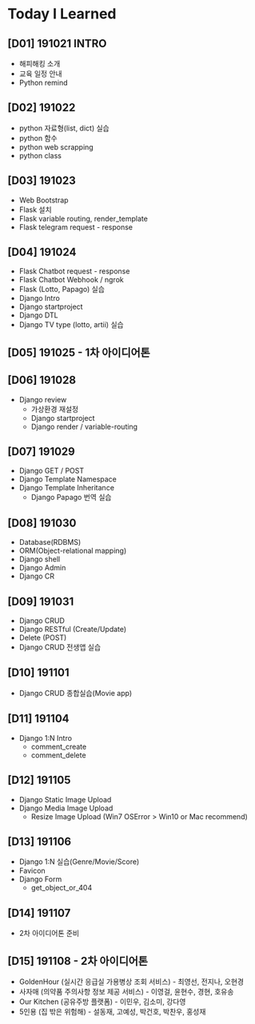 # Today I Learned

## [D01] 191021 INTRO
- 해피해킹 소개
- 교육 일정 안내
- Python remind

## [D02] 191022

- python 자료형(list, dict) 실습
- python 함수
- python web scrapping
- python class



## [D03] 191023

- Web Bootstrap
- Flask 설치
- Flask variable routing, render_template
- Flask telegram request - response



## [D04] 191024

- Flask Chatbot request - response
- Flask Chatbot Webhook / ngrok
- Flask (Lotto, Papago) 실습
- Django Intro
- Django startproject
- Django DTL
- Django TV type (lotto, artii) 실습



## [D05] 191025 - 1차 아이디어톤

## [D06] 191028

- Django review
  - 가상환경 재설정
  - Django startproject
  - Django render / variable-routing



## [D07] 191029

- Django GET / POST
- Django Template Namespace
- Django Template Inheritance
  - Django Papago 번역 실습



## [D08] 191030

- Database(RDBMS)
- ORM(Object-relational mapping)
- Django shell
- Django Admin
- Django CR



## [D09] 191031

- Django CRUD
- Django RESTful (Create/Update)
- Delete (POST)
- Django CRUD 전생앱 실습



## [D10] 191101

-   Django CRUD  종합실습(Movie app)



## [D11] 191104

- Django 1:N Intro
  - comment_create
  - comment_delete



## [D12] 191105

- Django Static Image Upload
- Django Media Image Upload
  - Resize Image Upload (Win7 OSError > Win10 or Mac recommend)



## [D13] 191106

- Django 1:N 실습(Genre/Movie/Score)
- Favicon
- Django Form
  - get_object_or_404



## [D14] 191107

- 2차 아이디어톤 준비



## [D15] 191108 - 2차 아이디어톤

- GoldenHour (실시간 응급실 가용병상 조회 서비스) - 최영선, 전지나, 오현경
- 사자매 (의약품 주의사항 정보 제공 서비스) - 이영걸, 윤현수, 경현, 호유송
- Our Kitchen (공유주방 플랫폼) - 이민우, 김소미, 강다영
- 5인용 (집 밖은 위험해) - 설동재, 고예성, 박건호, 박찬우, 홍성재